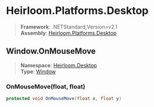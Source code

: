 # Heirloom.Platforms.Desktop

> **Framework**: .NETStandard,Version=v2.1  
> **Assembly**: [Heirloom.Platforms.Desktop][0]  

## Window.OnMouseMove

> **Namespace**: [Heirloom.Desktop][0]  
> **Type**: [Window][1]  

### OnMouseMove(float, float)

```cs
protected void OnMouseMove(float x, float y)
```

[0]: ../../../Heirloom.Platforms.Desktop.md
[1]: ../Window.md
